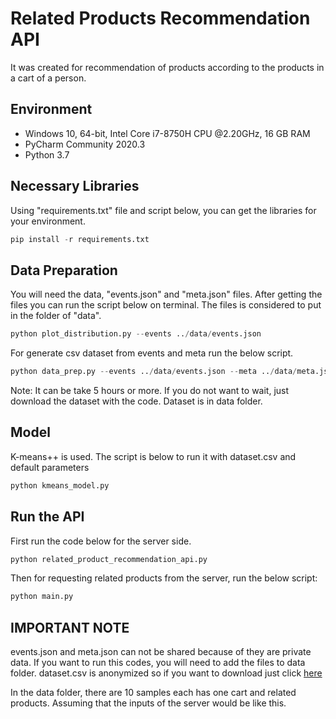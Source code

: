 # Related Products Recommendation API

It was created for recommendation of products according to the products in a cart of a person.

## Environment
* Windows 10, 64-bit, Intel Core i7-8750H CPU @2.20GHz, 16 GB RAM
* PyCharm Community 2020.3
* Python 3.7

## Necessary Libraries

Using "requirements.txt" file and script below, you can get the libraries for your environment.

```python
pip install -r requirements.txt
```

## Data Preparation

You will need the data, "events.json" and "meta.json" files. After getting the files you can run the script below on terminal.
The files is considered to put in the folder of "data".

```python
python plot_distribution.py --events ../data/events.json
```

For generate csv dataset from events and meta run the below script.
```python
python data_prep.py --events ../data/events.json --meta ../data/meta.json --dataset ../data/dataset.csv
```
Note: It can be take 5 hours or more.
If you do not want to wait, just download the dataset with the code. Dataset is in data folder.

## Model
K-means++ is used. The script is below to run it with dataset.csv and default parameters

```python
python kmeans_model.py
```

## Run the API
First run the code below for the server side.
```python
python related_product_recommendation_api.py
```

Then for requesting related products from the server, run the below script:
```python
python main.py
```

## IMPORTANT NOTE
events.json and meta.json can not be shared because of they are private data. If you want to run this codes, you will need to add the files to data folder.
dataset.csv is anonymized so if you want to download just click [here](https://drive.google.com/drive/folders/1WWmEevA3Yj4UzP5vfKt6G502w0IZybxm?usp=sharing)

In the data folder, there are 10 samples each has one cart and related products. Assuming that the inputs of the server would be like this.
